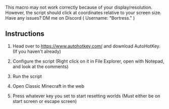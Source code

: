 This macro may not work correctly because of your display/resolution. 
However, the script should click at coordinates relative to your screen size.
Have any issues? DM me on Discord ( Username: "Bortress." )

## Instructions ##

1) Head over to https://www.autohotkey.com/ and download AutoHotKey. (If you haven't already)

2) Configure the script (Right click on it in File Explorer, open with Notepad, and look at the comments)

3) Run the script

4) Open Classic Minecraft in the web

5) Press whatever key you set to start resetting worlds (Must either be on start screen or escape screen)
